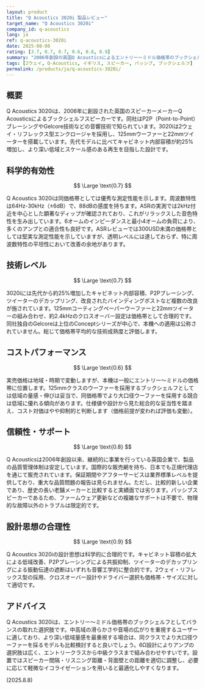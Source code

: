 ```yaml
---
layout: product
title: "Q Acoustics 3020i 製品レビュー"
target_name: "Q Acoustics 3020i"
company_id: q-acoustics
lang: ja
ref: q-acoustics-3020i
date: 2025-08-08
rating: [3.7, 0.7, 0.7, 0.6, 0.8, 0.9]
summary: "2006年創設の英国Q Acousticsによるエントリー〜ミドル価格帯のブックシェルフスピーカー。公称仕様と価格帯に見合った技術構成で、設計思想は合理的"
tags: [2ウェイ, Q-Acoustics, イギリス, スピーカー, パッシブ, ブックシェルフ]
permalink: /products/ja/q-acoustics-3020i/
---
```

## 概要

Q Acoustics 3020iは、2006年に創設された英国のスピーカーメーカーQ Acousticsによるブックシェルフスピーカーです。同社はP2P（Point-to-Point）ブレーシングやGelcore技術などの音響技術で知られています。3020iは2ウェイ・リフレックス型エンクロージャを採用し、125mmウーファーと22mmツイーターを搭載しています。先代モデルに比べてキャビネット内部容積が約25%増加し、より深い低域とスケール感のある再生を目指した設計です。

## 科学的有効性

$$ \Large \text{0.7} $$

Q Acoustics 3020iは同価格帯としては優秀な測定性能を示します。周波数特性は64Hz-30kHz（±6dB）で、88dBの感度を持ちます。ASRの実測では2kHz付近を中心とした顕著なディップが確認されており、これがリラックスした音色特性を生み出しています。6オームのインピーダンスと最小4オームの負荷により、多くのアンプとの適合性も良好です。ASRレビューでは300USD未満の価格帯としては堅実な測定性能を示していますが、透明レベルには達しておらず、特に周波数特性の平坦性において改善の余地があります。

## 技術レベル

$$ \Large \text{0.7} $$

3020iには先代から約25%増加したキャビネット内部容積、P2Pブレーシング、ツイーターのデカップリング、改良されたバインディングポストなど複数の改良が施されています。125mmコーティングペーパーウーファーと22mmツイーターの組み合わせ、約2.4kHzのクロスオーバー設定は価格帯として合理的です。同社独自のGelcoreは上位のConceptシリーズが中心で、本機への適用は公称されていません。総じて価格帯平均的な技術成熟度と評価します。

## コストパフォーマンス

$$ \Large \text{0.6} $$

実売価格は地域・時期で変動しますが、本機は一般にエントリー〜ミドルの価格帯に位置します。125mmクラスのウーファーを採用するブックシェルフとしては低域の量感・伸びは妥当で、同価格帯でより大口径ウーファーを採用する競合は低域に優れる傾向があります。仕様値や設計から見た総合的な妥当性を踏まえ、コスト対価はやや抑制的と判断します（価格前提が変われば評価も変動）。

## 信頼性・サポート

$$ \Large \text{0.8} $$

Q Acousticsは2006年創設以来、継続的に事業を行っている英国企業で、製品の品質管理体制は安定しています。国際的な販売網を持ち、日本でも正規代理店を通じて販売されています。保証期間やアフターサービスは業界標準レベルを提供しており、重大な品質問題の報告は見られません。ただし、比較的新しい企業であり、歴史の長い老舗メーカーと比較すると実績面では劣ります。パッシブスピーカーであるため、ファームウェア更新などの複雑なサポートは不要で、物理的な故障以外のトラブルは限定的です。

## 設計思想の合理性

$$ \Large \text{0.9} $$

Q Acoustics 3020iの設計思想は科学的に合理的です。キャビネット容積の拡大による低域改善、P2Pブレーシングによる共振抑制、ツイーターのデカップリングによる振動伝達の遮断はいずれも音響工学的に整合的です。2ウェイ・リフレックス型の採用、クロスオーバー設計やドライバー選択も価格帯・サイズに対して適切です。

## アドバイス

Q Acoustics 3020iは、エントリー〜ミドル価格帯のブックシェルフとしてバランスの取れた選択肢です。中高域の滑らかさや音場の広がりを重視するユーザーに適しており、より深い低域量感を最重視する場合は、同クラスでより大口径ウーファーを採るモデルも比較検討すると良いでしょう。6Ω設計によりアンプの選択肢は広く、エントリークラスから中級クラスまで組み合わせやすいです。設置ではスピーカー間隔・リスニング距離・背面壁との距離を適切に調整し、必要に応じて軽微なイコライゼーションを用いると最適化しやすくなります。

(2025.8.8)